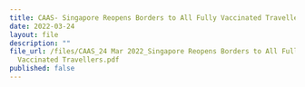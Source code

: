 ```yaml
---
title: CAAS- Singapore Reopens Borders to All Fully Vaccinated Travellers
date: 2022-03-24
layout: file
description: ""
file_url: /files/CAAS_24 Mar 2022_Singapore Reopens Borders to All Fully
  Vaccinated Travellers.pdf
published: false
---
```


